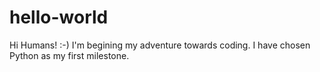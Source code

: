 # hello-world
Hi Humans! :-) 
I'm begining my adventure towards coding. I have chosen Python as my first milestone. 
